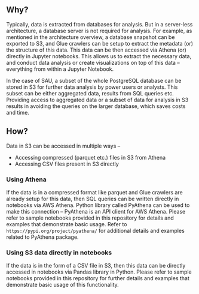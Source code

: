 ## Why?

Typically, data is extracted from databases for analysis. But in a server-less architecture, a database server is not required for analysis. For example, as mentioned in the architecture overview, a database snapshot can be exported to S3, and Glue crawlers can be setup to extract the metadata (or) the structure of this data. This data can be then accessed via Athena (or) directly in Jupyter notebooks. This allows us to extract the necessary data, and conduct data analysis or create visualizations on top of this data – everything from within a Jupyter Notebook.

In the case of SAU, a subset of the whole PostgreSQL database can be stored in S3 for further data analysis by power users or analysts. This subset can be either aggregated data, results from SQL queries etc. Providing access to aggregated data or a subset of data for analysis in S3 results in avoiding the queries on the larger database, which saves costs and time.



## How?

Data in S3 can be accessed in multiple ways –      

* Accessing compressed (parquet etc.) files in S3 from Athena      
* Accessing CSV files present in S3 directly        

### Using Athena

If the data is in a compressed format like parquet and Glue crawlers are already setup for this data, then SQL queries can be written directly in notebooks via AWS Athena. Python library called PyAthena can be used to make this connection – PyAthena is an API client for AWS Athena. Please refer to sample notebooks provided in this repository for details and examples that demonstrate basic usage. Refer to `https://pypi.org/project/pyathena/` for additional details and examples related to PyAthena package.

### Using S3 data directly in notebooks

If the data is in the form of a CSV file in S3, then this data can be directly accessed in notebooks via Pandas library in Python. Please refer to sample notebooks provided in this repository for further details and examples that demonstrate basic usage of this functionality.

